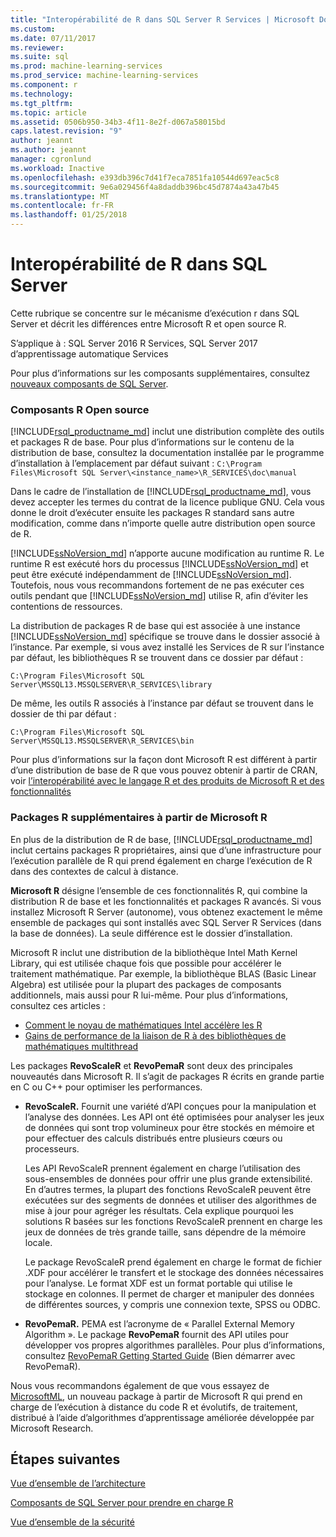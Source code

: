```yaml
---
title: "Interopérabilité de R dans SQL Server R Services | Microsoft Docs"
ms.custom: 
ms.date: 07/11/2017
ms.reviewer: 
ms.suite: sql
ms.prod: machine-learning-services
ms.prod_service: machine-learning-services
ms.component: r
ms.technology: 
ms.tgt_pltfrm: 
ms.topic: article
ms.assetid: 0506b950-34b3-4f11-8e2f-d067a58015bd
caps.latest.revision: "9"
author: jeannt
ms.author: jeannt
manager: cgronlund
ms.workload: Inactive
ms.openlocfilehash: e393db396c7d41f7eca7851fa10544d697eac5c8
ms.sourcegitcommit: 9e6a029456f4a8daddb396bc45d7874a43a47b45
ms.translationtype: MT
ms.contentlocale: fr-FR
ms.lasthandoff: 01/25/2018
---
```

# <a name="r-interoperability-in-sql-server"></a>Interopérabilité de R dans SQL Server

Cette rubrique se concentre sur le mécanisme d’exécution r dans SQL Server et décrit les différences entre Microsoft R et open source R.

S’applique à : SQL Server 2016 R Services, SQL Server 2017 d’apprentissage automatique Services

Pour plus d’informations sur les composants supplémentaires, consultez [nouveaux composants de SQL Server](../../advanced-analytics/r-services/new-components-in-sql-server-to-support-r.md).

### <a name="open-source-r-components"></a>Composants R Open source

[!INCLUDE[rsql_productname_md](../../includes/rsql-productname-md.md)] inclut une distribution complète des outils et packages R de base. Pour plus d’informations sur le contenu de la distribution de base, consultez la documentation installée par le programme d’installation à l’emplacement par défaut suivant : `C:\Program Files\Microsoft SQL Server\<instance_name>\R_SERVICES\doc\manual`

Dans le cadre de l’installation de [!INCLUDE[rsql_productname_md](../../includes/rsql-productname-md.md)], vous devez accepter les termes du contrat de la licence publique GNU. Cela vous donne le droit d’exécuter ensuite les packages R standard sans autre modification, comme dans n’importe quelle autre distribution open source de R.

[!INCLUDE[ssNoVersion_md](../../includes/ssnoversion-md.md)] n’apporte aucune modification au runtime R. Le runtime R est exécuté hors du processus [!INCLUDE[ssNoVersion_md](../../includes/ssnoversion-md.md)] et peut être exécuté indépendamment de [!INCLUDE[ssNoVersion_md](../../includes/ssnoversion-md.md)]. Toutefois, nous vous recommandons fortement de ne pas exécuter ces outils pendant que [!INCLUDE[ssNoVersion_md](../../includes/ssnoversion-md.md)] utilise R, afin d’éviter les contentions de ressources.

La distribution de packages R de base qui est associée à une instance [!INCLUDE[ssNoVersion_md](../../includes/ssnoversion-md.md)] spécifique se trouve dans le dossier associé à l’instance. Par exemple, si vous avez installé les Services de R sur l’instance par défaut, les bibliothèques R se trouvent dans ce dossier par défaut :

    C:\Program Files\Microsoft SQL Server\MSSQL13.MSSQLSERVER\R_SERVICES\library

De même, les outils R associés à l’instance par défaut se trouvent dans le dossier de thi par défaut :

    C:\Program Files\Microsoft SQL Server\MSSQL13.MSSQLSERVER\R_SERVICES\bin

Pour plus d’informations sur la façon dont Microsoft R est différent à partir d’une distribution de base de R que vous pouvez obtenir à partir de CRAN, voir [l’interopérabilité avec le langage R et des produits de Microsoft R et des fonctionnalités](https://docs.microsoft.com/en-us/r-server/what-is-r-server-interoperability)

### <a name="additional-r-packages-from-microsoft-r"></a>Packages R supplémentaires à partir de Microsoft R

En plus de la distribution de R de base, [!INCLUDE[rsql_productname_md](../../includes/rsql-productname-md.md)] inclut certains packages R propriétaires, ainsi que d’une infrastructure pour l’exécution parallèle de R qui prend également en charge l’exécution de R dans des contextes de calcul à distance.

**Microsoft R** désigne l’ensemble de ces fonctionnalités R, qui combine la distribution R de base et les fonctionnalités et packages R avancés. Si vous installez Microsoft R Server (autonome), vous obtenez exactement le même ensemble de packages qui sont installés avec SQL Server R Services (dans la base de données). La seule différence est le dossier d’installation.

Microsoft R inclut une distribution de la bibliothèque Intel Math Kernel Library, qui est utilisée chaque fois que possible pour accélérer le traitement mathématique. Par exemple, la bibliothèque BLAS (Basic Linear Algebra) est utilisée pour la plupart des packages de composants additionnels, mais aussi pour R lui-même. Pour plus d’informations, consultez ces articles :

+ [Comment le noyau de mathématiques Intel accélère les R](http://blog.revolutionanalytics.com/2014/10/revolution-r-open-mkl.html)
+ [Gains de performance de la liaison de R à des bibliothèques de mathématiques multithread](http://blog.revolutionanalytics.com/2010/06/performance-benefits-of-multithreaded-r.html)

Les packages **RevoScaleR** et **RevoPemaR** sont deux des principales nouveautés dans Microsoft R. Il s’agit de packages R écrits en grande partie en C ou C++ pour optimiser les performances.

+ **RevoScaleR.** Fournit une variété d’API conçues pour la manipulation et l’analyse des données. Les API ont été optimisées pour analyser les jeux de données qui sont trop volumineux pour être stockés en mémoire et pour effectuer des calculs distribués entre plusieurs cœurs ou processeurs.

   Les API RevoScaleR prennent également en charge l’utilisation des sous-ensembles de données pour offrir une plus grande extensibilité. En d’autres termes, la plupart des fonctions RevoScaleR peuvent être exécutées sur des segments de données et utiliser des algorithmes de mise à jour pour agréger les résultats. Cela explique pourquoi les solutions R basées sur les fonctions RevoScaleR prennent en charge les jeux de données de très grande taille, sans dépendre de la mémoire locale.

  Le package RevoScaleR prend également en charge le format de fichier .XDF pour accélérer le transfert et le stockage des données nécessaires pour l’analyse. Le format XDF est un format portable qui utilise le stockage en colonnes. Il permet de charger et manipuler des données de différentes sources, y compris une connexion texte, SPSS ou ODBC. 

+ **RevoPemaR.** PEMA est l’acronyme de « Parallel External Memory Algorithm ». Le package **RevoPemaR** fournit des API utiles pour développer vos propres algorithmes parallèles. Pour plus d’informations, consultez [RevoPemaR Getting Started Guide](https://docs.microsoft.com/r-server/r/how-to-developer-pemar) (Bien démarrer avec RevoPemaR).

Nous vous recommandons également de que vous essayez de [MicrosoftML](https://docs.microsoft.com/r-server/r/concept-what-is-the-microsoftml-package), un nouveau package à partir de Microsoft R qui prend en charge de l’exécution à distance du code R et évolutifs, de traitement, distribué à l’aide d’algorithmes d’apprentissage améliorée développée par Microsoft Research.

## <a name="next-steps"></a>Étapes suivantes

[Vue d’ensemble de l’architecture](../../advanced-analytics/r/architecture-overview-sql-server-r.md)

[Composants de SQL Server pour prendre en charge R](../../advanced-analytics/r/new-components-in-sql-server-to-support-r.md)

[Vue d’ensemble de la sécurité](../../advanced-analytics/r/security-overview-sql-server-r.md)

